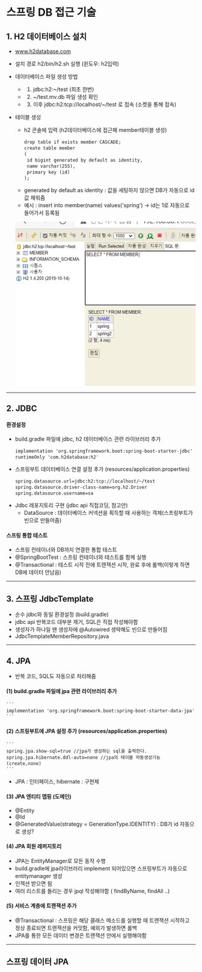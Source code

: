 스프링 DB 접근 기술
======================
## 1. H2 데이터베이스 설치
* www.h2database.com
* 설치 경로 h2/bin/h2.sh 실행 (윈도우: h2입력)
* 데이터베이스 파일 생성 방법
  * 1. jdbc:h2:~/test (최초 한번)
  * 2. ~/test.mv.db 파일 생성 확인
  * 3. 이후 jdbc:h2:tcp://localhost/~/test 로 접속 (소켓을 통해 접속)
  
* 테이블 생성
  * h2 콘솔에 입력 (h2데이터베이스에 접근해 member테이블 생성)
    ```
    drop table if exists member CASCADE;
    create table member
    (
     id bigint generated by default as identity,
     name varchar(255),
     primary key (id)
    );
    ```
  * generated by default as identity : 값을 세팅하지 않으면 DB가 자동으로 id값 채워줌
  * 예시 : insert into member(name) values('spring')
  -> id는 1로 자동으로 들어가서 등록됨
  
  ![1.PNG](./images/1.PNG)
- - -
## 2. JDBC
#### 환경설정
* build.gradle 파일에 jdbc, h2 데이터베이스 관련 라이브러리 추가
     ```
     implementation 'org.springframework.boot:spring-boot-starter-jdbc'
     runtimeOnly 'com.h2database:h2'
     ```
* 스프링부트 데이터베이스 연결 설정 추가 (resources/application.properties)
    ```
    spring.datasource.url=jdbc:h2:tcp://localhost/~/test
    spring.datasource.driver-class-name=org.h2.Driver
    spring.datasource.username=sa
    ```
* Jdbc 레포지토리 구현 (jdbc api 직접코딩, 참고만)
    * DataSource : 데이터베이스 커넥션을 획득할 때 사용하는 객체(스프링부트가 빈으로 만들어줌)
    
#### 스프링 통합 테스트
* 스프링 컨테이너와 DB까지 연결한 통합 테스트
* @SpringBootTest : 스프링 컨테이너와 테스트를 함께 실행
* @Transactional : 테스트 시작 전에 트랜잭션 시작, 완료 후에 롤백(이렇게 하면 DB에 데이터 안남음)
- - -
## 3. 스프링 JdbcTemplate
* 순수 jdbc와 동일 환경설정 (build.gradle)
* jdbc api 반복코드 대부분 제거, SQL은 직접 작성해야함
* 생성자가 하나일 땐 생성자에 @Autowired 생략해도 빈으로 만들어짐
* JdbcTemplateMemberRepository.java
- - -
## 4. JPA
* 반복 코드, SQL도 자동으로 처리해줌
#### (1) build.gradle 파일에 jpa 관련 라이브러리 추가
    ```
    implementation 'org.springframework.boot:spring-boot-starter-data-jpa'
    ```
#### (2) 스프링부트에 JPA 설정 추가 (resources/application.properties)
    ```
    spring.jpa.show-sql=true //jpa가 생성하는 sql을 출력한다. 
    spring.jpa.hibernate.ddl-auto=none //jpa의 테이블 자동생성기능 (create,none)
    ```
* JPA : 인터페이스, hibernate : 구현체

#### (3) JPA 엔티티 맵핑 (도메인)
* @Entity
* @Id 
* @GeneratedValue(strategy = GenerationType.IDENTITY) : DB가 id 자동으로 생성?

#### (4) JPA 회원 레퍼지토리
* JPA는 EntityManager로 모든 동작 수행
* build.gradle에 jpa라이브러리 implement 되어있으면 스프링부트가 자동으로 entitymanager 생성
* 인젝션 받으면 됨
* 여러 리스트를 돌리는 경우 jpql 작성해야함 ( findByName, findAll ..)

#### (5) 서비스 계층에 트랜잭션 추가
* @Transactional : 스프링은 해당 클래스 메소드를 실행할 때 트랜잭션 시작하고 정상 종료되면 트랜잭션을 커밋함, 예외가 발생하면 롤백
* JPA를 통한 모든 데이터 변경은 트랜잭션 안에서 실행해야함

- - -
## 스프링 데이터 JPA
